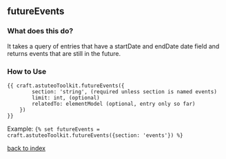 ## futureEvents

### What does this do?
It takes a query of entries that have a startDate and endDate date field and returns events that are still in the future.

### How to Use
```
{{ craft.astuteoToolkit.futureEvents({
        section: 'string', (required unless section is named events)
        limit: int, (optional)
        relatedTo: elementModel (optional, entry only so far)
    })
}}
```


Example:
```{% set futureEvents = craft.astuteoToolkit.futureEvents({section: 'events'}) %}```



[back to index](../README.md) 
